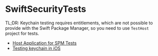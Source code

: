#  SwiftSecurityTests

TL;DR: Keychain testing requires entitlements, which are not possible to provide with the Swift Package Manager, so you need to use `TestHost` project for tests.

- [Host Application for SPM Tests](https://forums.swift.org/t/host-application-for-spm-tests/24363)
- [Testing keychain in iOS](https://github.com/onmyway133/blog/issues/92)
